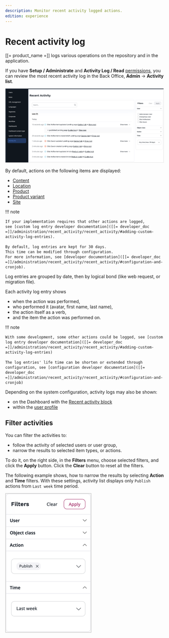 ```yaml
---
description: Monitor recent activity logged actions.
edition: experience
---
```


# Recent activity log

[[= product_name =]] logs various operations on the repository and in the application.

If you have **Setup / Administrate** and **Activity Log / Read** [permissions](permission_system.md),
you can review the most recent activity log in  the Back Office, **Admin** -> **Activity list**.

![Activity list](img/4.6_activity_list.png "Activity list")

By default, actions on the following items are displayed:

- [Content](content_items.md)
- [Location](manage_locations_urls.md#content-locations)
- [Product](products.md)
- [Product variant](work_with_product_variants.md)
- [Site](work_with_sites.md)

!!! note

    If your implementation requires that other actions are logged,
    see [custom log entry developer documentation]([[= developer_doc =]]/administration/recent_activity/recent_activity/#adding-custom-activity-log-entries).

    By default, log entries are kept for 30 days.
    This time can be modified through configuration.
    For more information, see [developer documentation]([[= developer_doc =]]/administration/recent_activity/recent_activity/#configuration-and-cronjob).

Log entries are grouped by date,
then by logical bond (like web request, or migration file).

Each activity log entry shows

- when the action was performed,
- who performed it (avatar, first name, last name),
- the action itself as a verb,
- and the item the action was performed on.

!!! note

    With some development, some other actions could be logged, see [custom log entry developer documentation]([[= developer_doc =]]/administration/recent_activity/recent_activity/#adding-custom-activity-log-entries)

    The log entries' life time can be shorten or extended through configuration, see [configuration developer documentation]([[= developer_doc =]]/administration/recent_activity/recent_activity/#configuration-and-cronjob)

Depending on the system configuration, activity logs may also be shown:

- on the Dashboard with the [Recent activity block](dashboard_block_reference.md#recent-activity-block)
- within the [user profile](get_started.md#view-and-edit-user-profile) 

## Filter activities

You can filter the activities to:

* follow the activity of selected users or user group,
* narrow the results to selected item types, or actions.

To do it, on the right side, in the **Filters** menu, choose selected filters, and click the **Apply** button.
Click the **Clear** button to reset all the filters.

The following example shows, how to narrow the results by selecting **Action** and **Time** filters.
With these settings, activity list displays only `Publish` actions from `Last week` time period.

![Published last week](img/filters.png "Published last week filter set")
